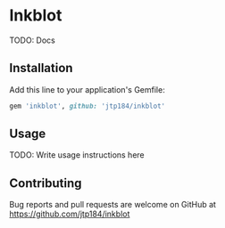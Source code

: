 # Inkblot

TODO: Docs

## Installation

Add this line to your application's Gemfile:

```ruby
gem 'inkblot', github: 'jtp184/inkblot'
```

## Usage

TODO: Write usage instructions here

## Contributing

Bug reports and pull requests are welcome on GitHub at https://github.com/jtp184/inkblot

